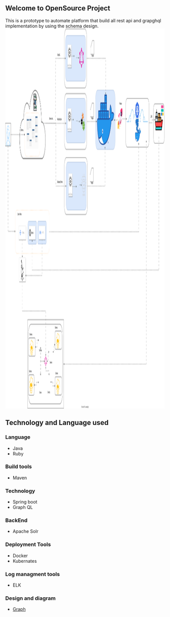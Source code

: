## Welcome to OpenSource Project
This is a prototype to automate platform that build all rest api and grapghql implementation by using the schema design.
<img src="Design-Overview.svg" alt="Alt Text" style="fill: red; width: 1200px; height: 1200px;" />
## Technology and Language used

### Language 
* Java
* Ruby
  
### Build tools
* Maven

### Technology
* Spring boot
* Graph QL

### BackEnd
* Apache Solr

### Deployment Tools
* Docker
* Kubernates

### Log managment tools
* ELK
  
### Design and diagram
* [Graph](/diagram.md)
